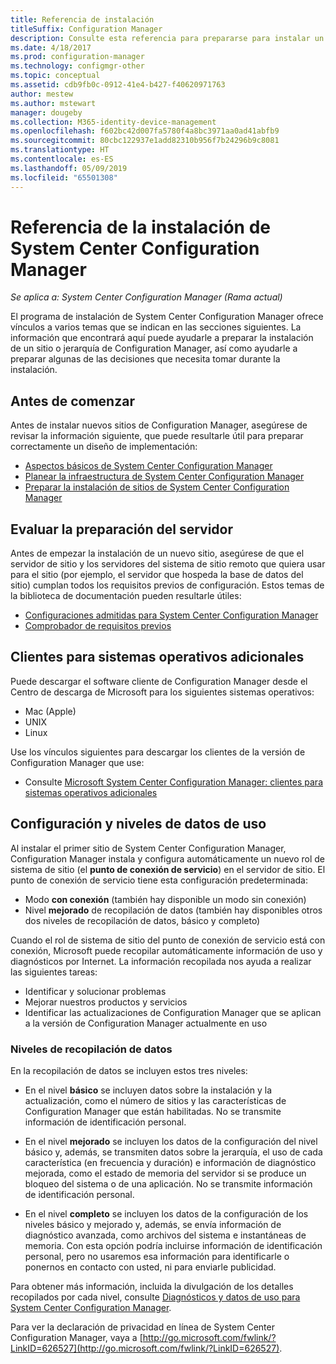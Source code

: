```yaml
---
title: Referencia de instalación
titleSuffix: Configuration Manager
description: Consulte esta referencia para prepararse para instalar un sitio o jerarquía de Configuration Manager.
ms.date: 4/18/2017
ms.prod: configuration-manager
ms.technology: configmgr-other
ms.topic: conceptual
ms.assetid: cdb9fb0c-0912-41e4-b427-f40620971763
author: mestew
ms.author: mstewart
manager: dougeby
ms.collection: M365-identity-device-management
ms.openlocfilehash: f602bc42d007fa5780f4a8bc3971aa0ad41abfb9
ms.sourcegitcommit: 80cbc122937e1add82310b956f7b24296b9c8081
ms.translationtype: HT
ms.contentlocale: es-ES
ms.lasthandoff: 05/09/2019
ms.locfileid: "65501308"
---
```

# <a name="reference-for-system-center-configuration-manager-setup"></a>Referencia de la instalación de System Center Configuration Manager

*Se aplica a: System Center Configuration Manager (Rama actual)*

El programa de instalación de System Center Configuration Manager ofrece vínculos a varios temas que se indican en las secciones siguientes. La información que encontrará aquí puede ayudarle a preparar la instalación de un sitio o jerarquía de Configuration Manager, así como ayudarle a preparar algunas de las decisiones que necesita tomar durante la instalación.  


##  <a name="bkmk_start"></a> Antes de comenzar  
Antes de instalar nuevos sitios de Configuration Manager, asegúrese de revisar la información siguiente, que puede resultarle útil para preparar correctamente un diseño de implementación:  

-   [Aspectos básicos de System Center Configuration Manager](../../../../core/understand/fundamentals.md)  
-   [Planear la infraestructura de System Center Configuration Manager](../../../plan-design/network/configure-firewalls-ports-domains.md)  
-   [Preparar la instalación de sitios de System Center Configuration Manager](prepare-to-install-sites.md)  

##  <a name="bkmk_assess"></a> Evaluar la preparación del servidor  
Antes de empezar la instalación de un nuevo sitio, asegúrese de que el servidor de sitio y los servidores del sistema de sitio remoto que quiera usar para el sitio (por ejemplo, el servidor que hospeda la base de datos del sitio) cumplan todos los requisitos previos de configuración. Estos temas de la biblioteca de documentación pueden resultarle útiles:  

-   [Configuraciones admitidas para System Center Configuration Manager](../../../../core/plan-design/configs/supported-configurations.md)  
-   [Comprobador de requisitos previos](prerequisite-checker.md)  

##  <a name="bkmk_Addclients"></a> Clientes para sistemas operativos adicionales  
Puede descargar el software cliente de Configuration Manager desde el Centro de descarga de Microsoft para los siguientes sistemas operativos:  

-   Mac (Apple)  
-   UNIX  
-   Linux  

Use los vínculos siguientes para descargar los clientes de la versión de Configuration Manager que use:  

-   Consulte [Microsoft System Center Configuration Manager: clientes para sistemas operativos adicionales](http://www.microsoft.com/download/details.aspx?id=47719)  

##  <a name="bkmk_usage"></a> Configuración y niveles de datos de uso  
Al instalar el primer sitio de System Center Configuration Manager, Configuration Manager instala y configura automáticamente un nuevo rol de sistema de sitio (el **punto de conexión de servicio**) en el servidor de sitio. El punto de conexión de servicio tiene esta configuración predeterminada:  

-   Modo **con conexión** (también hay disponible un modo sin conexión)  
-   Nivel **mejorado** de recopilación de datos (también hay disponibles otros dos niveles de recopilación de datos, básico y completo)  

Cuando el rol de sistema de sitio del punto de conexión de servicio está con conexión, Microsoft puede recopilar automáticamente información de uso y diagnósticos por Internet. La información recopilada nos ayuda a realizar las siguientes tareas:  

-   Identificar y solucionar problemas  
-   Mejorar nuestros productos y servicios  
-   Identificar las actualizaciones de Configuration Manager que se aplican a la versión de Configuration Manager actualmente en uso  

### <a name="levels-of-data-collection"></a>Niveles de recopilación de datos  
En la recopilación de datos se incluyen estos tres niveles:

-   En el nivel **básico** se incluyen datos sobre la instalación y la actualización, como el número de sitios y las características de Configuration Manager que están habilitadas. No se transmite información de identificación personal.  

-   En el nivel **mejorado** se incluyen los datos de la configuración del nivel básico y, además, se transmiten datos sobre la jerarquía, el uso de cada característica (en frecuencia y duración) e información de diagnóstico mejorada, como el estado de memoria del servidor si se produce un bloqueo del sistema o de una aplicación. No se transmite información de identificación personal.  

-   En el nivel **completo** se incluyen los datos de la configuración de los niveles básico y mejorado y, además, se envía información de diagnóstico avanzada, como archivos del sistema e instantáneas de memoria. Con esta opción podría incluirse información de identificación personal, pero no usaremos esa información para identificarle o ponernos en contacto con usted, ni para enviarle publicidad.  

Para obtener más información, incluida la divulgación de los detalles recopilados por cada nivel, consulte [Diagnósticos y datos de uso para System Center Configuration Manager](../../../../core/plan-design/diagnostics/diagnostics-and-usage-data.md).  

Para ver la declaración de privacidad en línea de System Center Configuration Manager, vaya a [http://go.microsoft.com/fwlink/?LinkID=626527](http://go.microsoft.com/fwlink/?LinkID=626527).
